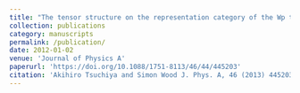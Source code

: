 ```yaml
---
title: "The tensor structure on the representation category of the Wp triplet algebra"
collection: publications
category: manuscripts
permalink: /publication/
date: 2012-01-02
venue: 'Journal of Physics A'
paperurl: 'https://doi.org/10.1088/1751-8113/46/44/445203'
citation: 'Akihiro Tsuchiya and Simon Wood J. Phys. A, 46 (2013) 445203'
---
```

